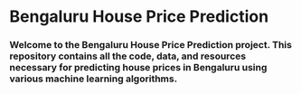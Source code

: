 # Bengaluru House Price Prediction
### Welcome to the Bengaluru House Price Prediction project. This repository contains all the code, data, and resources necessary for predicting house prices in Bengaluru using various machine learning algorithms.
